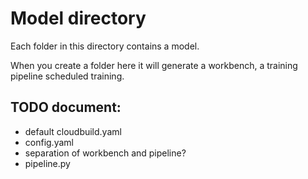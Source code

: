 # Model directory

Each folder in this directory contains a model.

When you create a folder here it will generate a workbench, a training pipeline scheduled training.

## TODO document:
- default cloudbuild.yaml
- config.yaml
- separation of workbench and pipeline?
- pipeline.py
